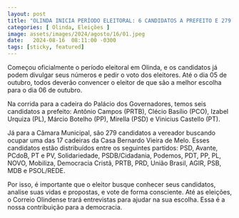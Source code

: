 ```yaml
---
layout: post
title: "OLINDA INICIA PERÍODO ELEITORAL: 6 CANDIDATOS A PREFEITO E 279 A VEREADOR NA DISPUTA"
categories: [ Olinda, Eleições ]
image: assets/images/2024/agosto/16/01.jpeg
date:   2024-08-16  08:11:00 -0300
tags: [sticky, featured]
---
```

Começou oficialmente o período eleitoral em Olinda, e os candidatos já podem divulgar seus números e pedir o voto dos eleitores. Até o dia 05 de outubro, todos deverão convencer o eleitor de que são a melhor escolha para o dia 06 de outubro. 

Na corrida para a cadeira do Palácio dos Governadores, temos seis candidatos a prefeito: Antônio Campos (PRTB), Clécio Basílio (PCO), Izabel Urquiza (PL), Márcio Botelho (PP), Mirella (PSD) e Vinicius Castello (PT). 

Já para a Câmara Municipal, são 279 candidatos a vereador buscando ocupar uma das 17 cadeiras da Casa Bernardo Vieira de Melo. Esses candidatos estão distribuídos entre os seguintes partidos: PSD, Avante, PCdoB, PT e PV, Solidariedade, PSDB/Cidadania, Podemos, PDT, PP, PL, NOVO, Mobiliza, Democracia Cristã, PRTB, PRD, União Brasil, AGIR, PSB, MDB e PSOL/REDE.

Por isso, é importante que o eleitor busque conhecer seus candidatos, analise suas vidas e propostas, e vote de forma consciente. Até as eleições, o Correio Olindense trará entrevistas para ajudar na sua escolha. Essa é a nossa contribuição para a democracia.